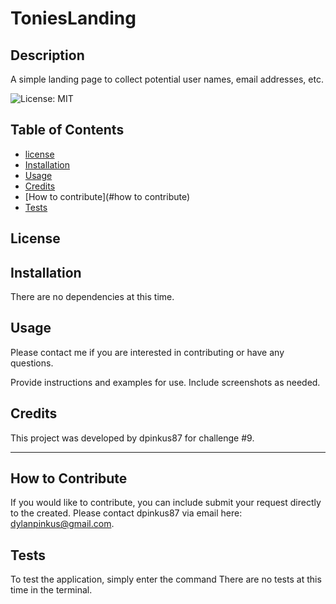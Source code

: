 # ToniesLanding

## Description

A simple landing page to collect potential user names, email  addresses, etc.

![License: MIT](https://img.shields.io/badge/License-MIT-yellow.svg)

## Table of Contents 

- [license](#license)
- [Installation](#installation)
- [Usage](#usage)
- [Credits](#credits)
- [How to contribute](#how to contribute)
- [Tests](#tests)

## License

## Installation

There are no dependencies at this time.

## Usage

Please contact me if you are interested in contributing or have any questions.

Provide instructions and examples for use. Include screenshots as needed.

## Credits

This project was developed by dpinkus87 for challenge #9. 

---


## How to Contribute

If you would like to contribute, you can include submit your request directly to the created. Please contact dpinkus87 via email here: dylanpinkus@gmail.com.

## Tests

To test the application, simply enter the command There are no tests at this time in the terminal.

